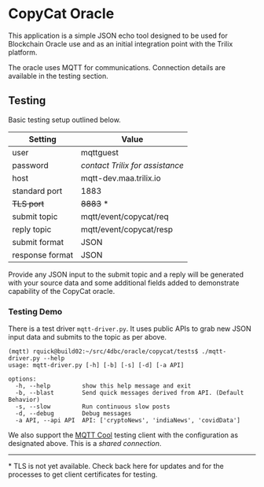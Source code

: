 # CopyCat Oracle

This application is a simple JSON echo tool designed to be used for Blockchain Oracle use and as an initial integration point with the Trilix platform.

The oracle uses MQTT for communications. Connection details are available in the testing section.

## Testing

Basic testing setup outlined below.

| Setting | Value |
| -- | -- |
| user | mqttguest |
| password | *contact Trilix for assistance* |
| host | mqtt-dev.maa.trilix.io |
| standard port | 1883 |
| ~~TLS port~~ | ~~8883~~ \* |
| submit topic | mqtt/event/copycat/req |
| reply topic | mqtt/event/copycat/resp |
| submit format | JSON |
| response format | JSON |

Provide any JSON input to the submit topic and a reply will be generated with your source data and some additional fields added to demonstrate capability of the CopyCat oracle.

### Testing Demo
There is a test driver `mqtt-driver.py`. It uses public APIs to grab new JSON input data and submits to the topic as per above.
```
(mqtt) rquick@build02:~/src/4dbc/oracle/copycat/tests$ ./mqtt-driver.py --help
usage: mqtt-driver.py [-h] [-b] [-s] [-d] [-a API]

options:
  -h, --help         show this help message and exit
  -b, --blast        Send quick messages derived from API. (Default Behavior)
  -s, --slow         Run continuous slow posts
  -d, --debug        Debug messages
  -a API, --api API  API: ['cryptoNews', 'indiaNews', 'covidData']
```

We also support the [MQTT Cool](https://testclient-cloud.mqtt.cool) testing client with the configuration as designated above. This is a *shared connection*.

---
\* TLS is not yet available. Check back here for updates and for the processes to get client certificates for testing.
